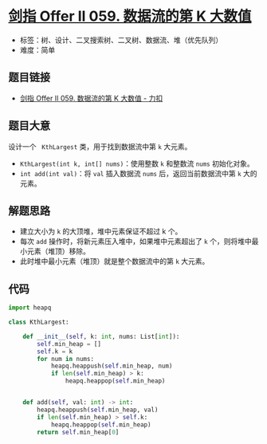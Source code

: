 # [剑指 Offer II 059. 数据流的第 K 大数值](https://leetcode.cn/problems/jBjn9C/)

- 标签：树、设计、二叉搜索树、二叉树、数据流、堆（优先队列）
- 难度：简单

## 题目链接

- [剑指 Offer II 059. 数据流的第 K 大数值 - 力扣](https://leetcode.cn/problems/jBjn9C/)

## 题目大意

设计一个 ` KthLargest` 类，用于找到数据流中第 `k` 大元素。

- `KthLargest(int k, int[] nums)`：使用整数 `k` 和整数流 `nums` 初始化对象。
- `int add(int val)`：将 `val` 插入数据流 `nums` 后，返回当前数据流中第 `k` 大的元素。

## 解题思路

- 建立大小为 `k` 的大顶堆，堆中元素保证不超过 k 个。
- 每次 `add` 操作时，将新元素压入堆中，如果堆中元素超出了 `k` 个，则将堆中最小元素（堆顶）移除。
- 此时堆中最小元素（堆顶）就是整个数据流中的第 `k` 大元素。

## 代码

```python
import heapq

class KthLargest:

    def __init__(self, k: int, nums: List[int]):
        self.min_heap = []
        self.k = k
        for num in nums:
            heapq.heappush(self.min_heap, num)
            if len(self.min_heap) > k:
                heapq.heappop(self.min_heap)


    def add(self, val: int) -> int:
        heapq.heappush(self.min_heap, val)
        if len(self.min_heap) > self.k:
            heapq.heappop(self.min_heap)
        return self.min_heap[0]
```

